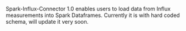 Spark-Influx-Connector 1.0 enables users to load data from Influx measurements into Spark Dataframes. Currently it is with hard coded schema, will update it very soon.